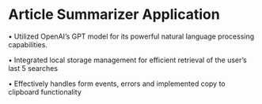 # Article Summarizer Application

• Utilized OpenAI’s GPT model for its powerful natural language processing capabilities.

• Integrated local storage management for efficient retrieval of the user’s last 5 searches

• Effectively handles form events, errors and implemented copy to clipboard functionality


